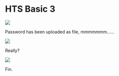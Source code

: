 # **HTS Basic 3**
![](https://i.imgur.com/w6M863I.png)

Password has been uploaded as file, mmmmmmm......

![](https://i.imgur.com/SdB9A7o.png)

Really?

![](https://i.imgur.com/CUDvNCX.png)

Fin.



